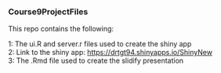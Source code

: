 ### Course9ProjectFiles  

This repo contains the following:

1:  The ui.R and server.r files used to create the shiny app  
2:  Link to the shiny app:  https://drtgt94.shinyapps.io/ShinyNew  
3:  The .Rmd file used to create the slidify presentation  

